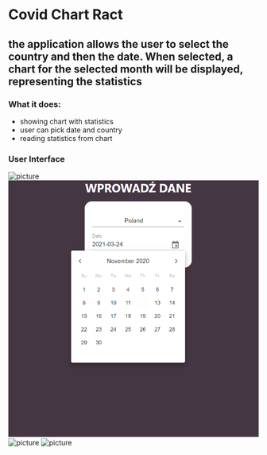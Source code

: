# Covid Chart Ract
## the application allows the user to select the country and then the date. When selected, a chart for the selected month will be displayed, representing the statistics
### What it does: </br>
* showing chart with statistics
* user can pick date and country
* reading statistics from chart

### User Interface
![picture](https://github.com/KWiduch/covid-chart-react/blob/main/public/1.PNG)
![picture](https://github.com/KWiduch/covidChart-react/blob/main/covid-chart-react/public/2.png?raw=true) 
![picture](https://github.com/KWiduch/covidChart-react/covid-chart-react/blob/main/public/3.png?raw=true) 
![picture](https://github.com/KWiduch/covidChart-react/covid-chart-react/blob/main/public/4.png?raw=true) 
</br>


